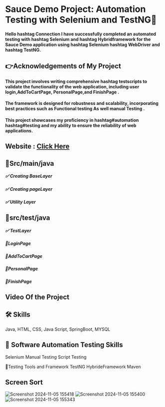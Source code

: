 # Sauce Demo Project: Automation Testing with Selenium and TestNG🚀

#### Hello hashtag Connection I have successfully completed an automated testing with hashtag Selenium and hashtag Hybridframework for the Sauce Demo application using hashtag Selenium hashtag WebDriver and hashtag TestNG.

## 👉Acknowledgements of My Project
#### This project involves writing comprehensive hashtag testscripts to validate the functionality of the web application, including user login,AddToCartPage, PersonalPage,and FinishPage . 
#### The framework is designed for robustness and scalability, incorporating best practices such as Functional testing As well manual Testing . 
#### This project showcases my proficiency in hashtag#automation hashtag#testing and my ability to ensure the reliability of web applications. 

## Website : [Click Here](https://lnkd.in/gcwDKsCB)

## 🎯Src/main/java
##### ✅ Creating BaseLayer
##### ✅ Creating pageLayer
##### ✅ Utility Layer

## 🎯src/test/java

##### ✅ TestLayer

##### 📌LoginPage
##### 📌AddToCartPage
##### 📌PersonalPage
##### 📌FinishPage

## Video Of the Project

## 🛠 Skills
 Java, HTML, CSS, Java Script, SpringBoot, MYSQL 

## 🔗 Software Automation Testing Skills
 Selenium 
 Manual Testing
 Script Testing
 
🔗Testing Tools and Framework
 TestNG 
 HybrideFramework
 Maven 
 
 ## Screen Sort
![Screenshot 2024-11-05 155418](https://github.com/user-attachments/assets/1fc4175b-5c32-4b16-a0be-9d2a3ff46dbf)
![Screenshot 2024-11-05 155400](https://github.com/user-attachments/assets/160796d8-b403-42fe-8e17-102258c4c0a1)
![Screenshot 2024-11-05 155343](https://github.com/user-attachments/assets/9650d7de-1c3b-43fa-a607-8f48cf992e08)
